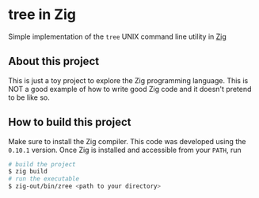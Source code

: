 # tree in Zig

Simple implementation of the `tree` UNIX command line utility in [Zig](https://ziglang.org/)

## About this project

This is just a toy project to explore the Zig programming language. This is NOT
a good example of how to write good Zig code and it doesn't pretend to be like
so.

## How to build this project

Make sure to install the Zig compiler. This code was developed using the
`0.10.1` version. Once Zig is installed and accessible from your `PATH`, run

```bash
# build the project
$ zig build
# run the executable
$ zig-out/bin/zree <path to your directory>
```
